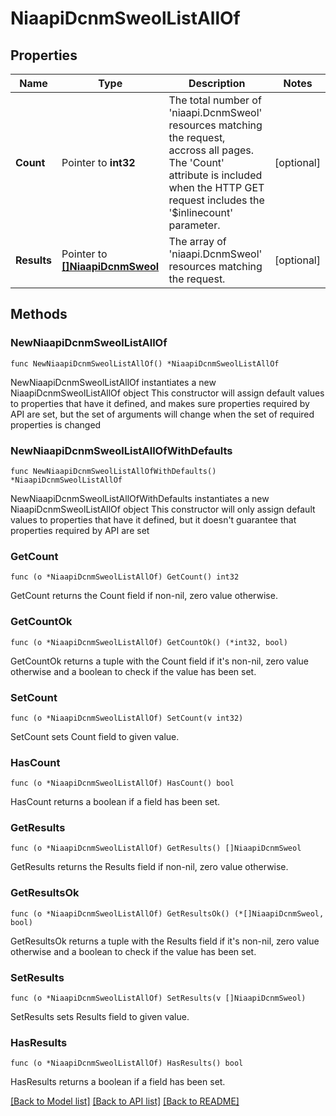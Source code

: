 # NiaapiDcnmSweolListAllOf

## Properties

Name | Type | Description | Notes
------------ | ------------- | ------------- | -------------
**Count** | Pointer to **int32** | The total number of &#39;niaapi.DcnmSweol&#39; resources matching the request, accross all pages. The &#39;Count&#39; attribute is included when the HTTP GET request includes the &#39;$inlinecount&#39; parameter. | [optional] 
**Results** | Pointer to [**[]NiaapiDcnmSweol**](niaapi.DcnmSweol.md) | The array of &#39;niaapi.DcnmSweol&#39; resources matching the request. | [optional] 

## Methods

### NewNiaapiDcnmSweolListAllOf

`func NewNiaapiDcnmSweolListAllOf() *NiaapiDcnmSweolListAllOf`

NewNiaapiDcnmSweolListAllOf instantiates a new NiaapiDcnmSweolListAllOf object
This constructor will assign default values to properties that have it defined,
and makes sure properties required by API are set, but the set of arguments
will change when the set of required properties is changed

### NewNiaapiDcnmSweolListAllOfWithDefaults

`func NewNiaapiDcnmSweolListAllOfWithDefaults() *NiaapiDcnmSweolListAllOf`

NewNiaapiDcnmSweolListAllOfWithDefaults instantiates a new NiaapiDcnmSweolListAllOf object
This constructor will only assign default values to properties that have it defined,
but it doesn't guarantee that properties required by API are set

### GetCount

`func (o *NiaapiDcnmSweolListAllOf) GetCount() int32`

GetCount returns the Count field if non-nil, zero value otherwise.

### GetCountOk

`func (o *NiaapiDcnmSweolListAllOf) GetCountOk() (*int32, bool)`

GetCountOk returns a tuple with the Count field if it's non-nil, zero value otherwise
and a boolean to check if the value has been set.

### SetCount

`func (o *NiaapiDcnmSweolListAllOf) SetCount(v int32)`

SetCount sets Count field to given value.

### HasCount

`func (o *NiaapiDcnmSweolListAllOf) HasCount() bool`

HasCount returns a boolean if a field has been set.

### GetResults

`func (o *NiaapiDcnmSweolListAllOf) GetResults() []NiaapiDcnmSweol`

GetResults returns the Results field if non-nil, zero value otherwise.

### GetResultsOk

`func (o *NiaapiDcnmSweolListAllOf) GetResultsOk() (*[]NiaapiDcnmSweol, bool)`

GetResultsOk returns a tuple with the Results field if it's non-nil, zero value otherwise
and a boolean to check if the value has been set.

### SetResults

`func (o *NiaapiDcnmSweolListAllOf) SetResults(v []NiaapiDcnmSweol)`

SetResults sets Results field to given value.

### HasResults

`func (o *NiaapiDcnmSweolListAllOf) HasResults() bool`

HasResults returns a boolean if a field has been set.


[[Back to Model list]](../README.md#documentation-for-models) [[Back to API list]](../README.md#documentation-for-api-endpoints) [[Back to README]](../README.md)



